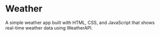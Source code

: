 # Weather
A simple weather app built with HTML, CSS, and JavaScript that shows real-time weather data using WeatherAPI.
